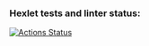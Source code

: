 ### Hexlet tests and linter status:
[![Actions Status](https://github.com/Maksimovskiy/python-project-49/workflows/hexlet-check/badge.svg)](https://github.com/Maksimovskiy/python-project-49/actions)